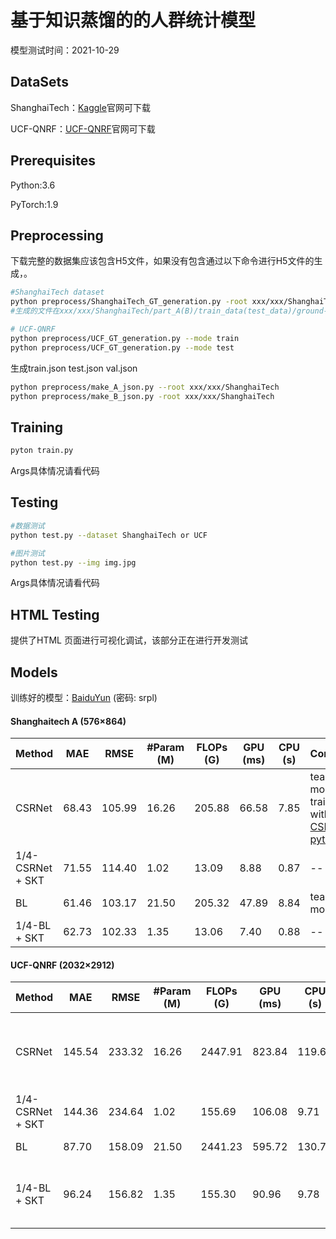 # 基于知识蒸馏的的人群统计模型

模型测试时间：2021-10-29

## DataSets

ShanghaiTech：[Kaggle](https://www.kaggle.com/)官网可下载

UCF-QNRF：[UCF-QNRF](https://www.crcv.ucf.edu/research/data-sets/ucf-qnrf/)官网可下载

## Prerequisites

Python:3.6

PyTorch:1.9

## Preprocessing

下载完整的数据集应该包含H5文件，如果没有包含通过以下命令进行H5文件的生成，。

```bash
#ShanghaiTech dataset
python preprocess/ShanghaiTech_GT_generation.py -root xxx/xxx/ShanghaiTech
#生成的文件在xxx/xxx/ShanghaiTech/part_A(B)/train_data(test_data)/ground-truth-h5/下

# UCF-QNRF
python preprocess/UCF_GT_generation.py --mode train
python preprocess/UCF_GT_generation.py --mode test
```

生成train.json test.json val.json

```bash
python preprocess/make_A_json.py --root xxx/xxx/ShanghaiTech
python preprocess/make_B_json.py -root xxx/xxx/ShanghaiTech
```

## Training

```bash
pyton train.py
```

Args具体情况请看代码

## Testing

```bash
#数据测试
python test.py --dataset ShanghaiTech or UCF

#图片测试
python test.py --img img.jpg
```

Args具体情况请看代码

## HTML Testing

提供了HTML 页面进行可视化调试，该部分正在进行开发测试

## Models

训练好的模型：[BaiduYun](https://pan.baidu.com/s/10_SLXF_FID9huRbzMHFT4A) (密码: srpl)

#### Shanghaitech A (576×864)
| Method           | MAE   | RMSE   | #Param (M) | FLOPs (G) | GPU (ms) | CPU (s) | Comment                                                      |
| ---------------- | ----- | ------ | ---------- | --------- | -------- | ------- | ------------------------------------------------------------ |
| CSRNet           | 68.43 | 105.99 | 16.26      | 205.88    | 66.58    | 7.85    | teacher model, trained with [CSRNet-pytorch](https://github.com/leeyeehoo/CSRNet-pytorch) |
| 1/4-CSRNet + SKT | 71.55 | 114.40 | 1.02       | 13.09     | 8.88     | 0.87    | --                                                           |
| BL               | 61.46 | 103.17 | 21.50      | 205.32    | 47.89    | 8.84    | teacher model                                                |
| 1/4-BL + SKT     | 62.73 | 102.33 | 1.35       | 13.06     | 7.40     | 0.88    | --                                                           |

#### UCF-QNRF (2032×2912)
| Method           | MAE    | RMSE   | #Param (M) | FLOPs (G) | GPU (ms) | CPU (s) | Comment                                                      |
| ---------------- | ------ | ------ | ---------- | --------- | -------- | ------- | ------------------------------------------------------------ |
| CSRNet           | 145.54 | 233.32 | 16.26      | 2447.91   | 823.84   | 119.67  | teacher model, trained with [CSRNet-pytorch](https://github.com/leeyeehoo/CSRNet-pytorch) |
| 1/4-CSRNet + SKT | 144.36 | 234.64 | 1.02       | 155.69    | 106.08   | 9.71    | --                                                           |
| BL               | 87.70  | 158.09 | 21.50      | 2441.23   | 595.72   | 130.76  | teacher model                                                |
| 1/4-BL + SKT     | 96.24  | 156.82 | 1.35       | 155.30    | 90.96    | 9.78    | The released model is much better.                           |

